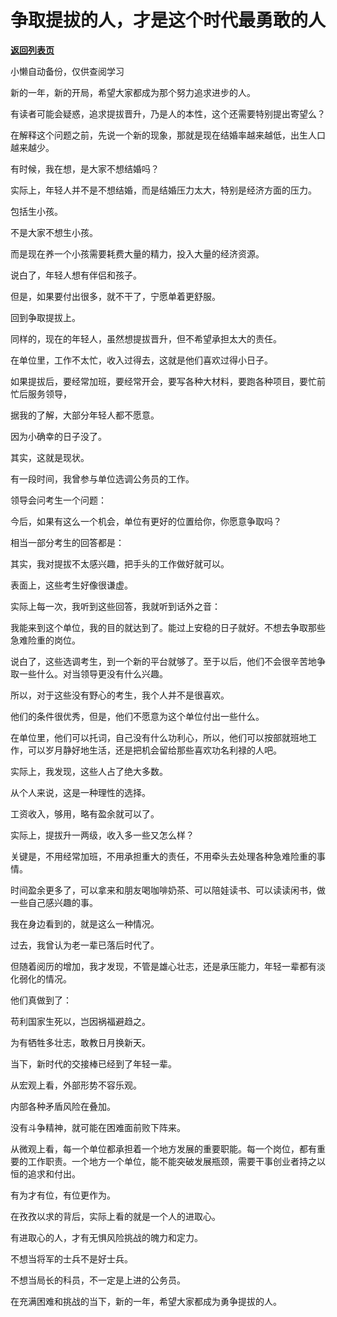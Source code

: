 # 争取提拔的人，才是这个时代最勇敢的人

[**返回列表页**](/gzh/费曼的小茶馆)

小懒自动备份，仅供查阅学习

新的一年，新的开局，希望大家都成为那个努力追求进步的人。

  

有读者可能会疑惑，追求提拔晋升，乃是人的本性，这个还需要特别提出寄望么？

  

在解释这个问题之前，先说一个新的现象，那就是现在结婚率越来越低，出生人口越来越少。

  

有时候，我在想，是大家不想结婚吗？

实际上，年轻人并不是不想结婚，而是结婚压力太大，特别是经济方面的压力。

  

包括生小孩。

不是大家不想生小孩。

而是现在养一个小孩需要耗费大量的精力，投入大量的经济资源。

  

说白了，年轻人想有伴侣和孩子。

但是，如果要付出很多，就不干了，宁愿单着更舒服。

  

回到争取提拔上。  

  

同样的，现在的年轻人，虽然想提拔晋升，但不希望承担太大的责任。

在单位里，工作不太忙，收入过得去，这就是他们喜欢过得小日子。

  

如果提拔后，要经常加班，要经常开会，要写各种大材料，要跑各种项目，要忙前忙后服务领导，

据我的了解，大部分年轻人都不愿意。

因为小确幸的日子没了。

  

其实，这就是现状。

有一段时间，我曾参与单位选调公务员的工作。

领导会问考生一个问题：

今后，如果有这么一个机会，单位有更好的位置给你，你愿意争取吗？

  

相当一部分考生的回答都是：

其实，我对提拔不太感兴趣，把手头的工作做好就可以。

  

表面上，这些考生好像很谦虚。

实际上每一次，我听到这些回答，我就听到话外之音：

我能来到这个单位，我的目的就达到了。能过上安稳的日子就好。不想去争取那些急难险重的岗位。

  

说白了，这些选调考生，到一个新的平台就够了。至于以后，他们不会很辛苦地争取一些什么。对当领导更没有什么兴趣。

  

所以，对于这些没有野心的考生，我个人并不是很喜欢。

他们的条件很优秀，但是，他们不愿意为这个单位付出一些什么。

  

在单位里，他们可以托词，自己没有什么功利心，所以，他们可以按部就班地工作，可以岁月静好地生活，还是把机会留给那些喜欢功名利禄的人吧。

  

实际上，我发现，这些人占了绝大多数。

  

从个人来说，这是一种理性的选择。

工资收入，够用，略有盈余就可以了。

实际上，提拔升一两级，收入多一些又怎么样？

关键是，不用经常加班，不用承担重大的责任，不用牵头去处理各种急难险重的事情。

时间盈余更多了，可以拿来和朋友喝咖啡奶茶、可以陪娃读书、可以读读闲书，做一些自己感兴趣的事。

  

我在身边看到的，就是这么一种情况。

  

过去，我曾认为老一辈已落后时代了。

但随着阅历的增加，我才发现，不管是雄心壮志，还是承压能力，年轻一辈都有淡化弱化的情况。

  

他们真做到了：

苟利国家生死以，岂因祸福避趋之。

为有牺牲多壮志，敢教日月换新天。

  

当下，新时代的交接棒已经到了年轻一辈。

  

从宏观上看，外部形势不容乐观。

内部各种矛盾风险在叠加。

没有斗争精神，就可能在困难面前败下阵来。

  

从微观上看，每一个单位都承担着一个地方发展的重要职能。每一个岗位，都有重要的工作职责。一个地方一个单位，能不能突破发展瓶颈，需要干事创业者持之以恒的追求和付出。

  

有为才有位，有位更作为。

在孜孜以求的背后，实际上看的就是一个人的进取心。

有进取心的人，才有无惧风险挑战的魄力和定力。  

  

不想当将军的士兵不是好士兵。

不想当局长的科员，不一定是上进的公务员。  

  

在充满困难和挑战的当下，新的一年，希望大家都成为勇争提拔的人。

